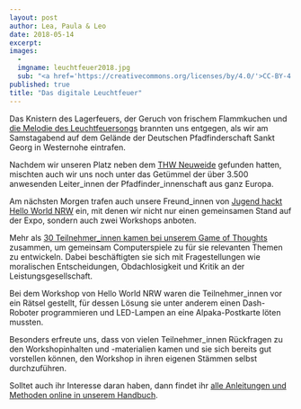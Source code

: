 ```yaml
---
layout: post
author: Lea, Paula & Leo
date: 2018-05-14
excerpt: 
images:
  - 
  imgname: leuchtfeuer2018.jpg
  sub: "<a href='https://creativecommons.org/licenses/by/4.0/'>CC-BY-4.0</a>, OKF DE, Foto: Lea Pfau"
published: true
title: "Das digitale Leuchtfeuer"
---
```


Das Knistern des Lagerfeuers, der Geruch von frischem Flammkuchen und <a href="https://dpsg.de/fileadmin/daten/aktionen/leuchtfeuer/Dokumente/McKev%20feat.%20Trici%20-%20Leuchtfeuer.mp3">die Melodie des Leuchtfeuersongs</a> brannten uns entgegen, als wir am Samstagabend auf dem Gelände der Deutschen Pfadfinderschaft Sankt Georg in Westernohe eintrafen. 

Nachdem wir unseren Platz neben dem <a href="https://twitter.com/woLeonard/status/990318410687971329">THW Neuweide</a> gefunden hatten, mischten auch wir uns noch unter das Getümmel der über 3.500 anwesenden Leiter_innen der Pfadfinder_innenschaft aus ganz Europa. 

Am nächsten Morgen trafen auch unsere Freund_innen von <a href="www.jugendhackt.org/helloworld">Jugend hackt Hello World NRW</a> ein, mit denen wir nicht nur einen gemeinsamen Stand auf der Expo, sondern auch zwei Workshops anboten.

Mehr als <a href="https://twitter.com/demokratielabs/status/990583440964816897">30 Teilnehmer_innen kamen bei unserem Game of Thoughts</a> zusammen, um gemeinsam Computerspiele zu für sie relevanten Themen zu entwickeln. Dabei beschäftigten sie sich mit Fragestellungen wie moralischen Entscheidungen, Obdachlosigkeit und Kritik an der Leistungsgesellschaft.

Bei dem Workshop von Hello World NRW waren die Teilnehmer_innen vor ein Rätsel gestellt, für dessen Lösung sie unter anderem einen Dash-Roboter programmieren und LED-Lampen an eine Alpaka-Postkarte löten mussten.

Besonders erfreute uns, dass von vielen Teilnehmer_innen Rückfragen zu den Workshopinhalten und -materialien kamen und sie sich bereits gut vorstellen können, den Workshop in ihren eigenen Stämmen selbst durchzuführen. 

Solltet auch ihr Interesse daran haben, dann findet ihr <a href="https://handbuch.demokratielabore.de">alle Anleitungen und Methoden online in unserem Handbuch</a>.
